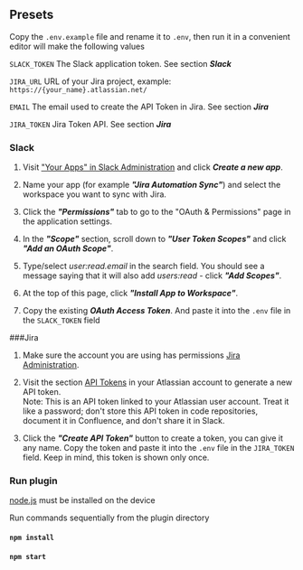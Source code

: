 
## Presets
Copy the `.env.example` file and rename it to `.env`, then run it in a convenient editor
will make the following values

`SLACK_TOKEN` The Slack application token. See section ***Slack***

`JIRA_URL` URL of your Jira project, example: `https://{your_name}.atlassian.net/`

`EMAIL` The email used to create the API Token in Jira. See section ***Jira***

`JIRA_TOKEN` Jira Token API. See section ***Jira***

### Slack

1. Visit ["Your Apps" in Slack Administration](https://api.slack.com/apps)
and click ***Create a new app***.

2. Name your app (for example ***"Jira Automation Sync"***) and select the workspace you want to sync with Jira.

3. Click the ***"Permissions"*** tab to go to the "OAuth & Permissions" page in the application settings.

4. In the ***"Scope"*** section, scroll down to ***"User Token Scopes"*** and click ***"Add an OAuth Scope"***.

5. Type/select *user:read.email* in the search field. You should see a message saying that it will also add *users:read* - click ***"Add Scopes"***.

6. At the top of this page, click ***"Install App to Workspace"***.

7. Copy the existing ***OAuth Access Token***. And paste it into the `.env` file in the `SLACK_TOKEN` field

###Jira

1. Make sure the account you are using has permissions
[Jira Administration](https://confluence.atlassian.com/adminjiracloud/managing-global-permissions-776636359.html).

2. Visit the section
[API Tokens](https://id.atlassian.com/manage-profile/security/api-tokens)
in your Atlassian account to generate a new API token. \
Note: This is an API token linked to your Atlassian user account. Treat it like a password; don't store this API token in code repositories, document it in Confluence, and don't share it in Slack.

3. Click the ***"Create API Token"*** button to create a token, you can give it any name.
Copy the token and paste it into the `.env` file in the `JIRA_TOKEN` field. Keep in mind, this token is shown only once.

### Run plugin
[node.js](https://nodejs.org/en/) must be installed on the device

Run commands sequentially from the plugin directory
#### `npm install`
#### `npm start`

